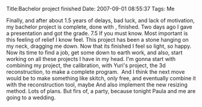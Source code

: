 Title:Bachelor project finished
Date: 2007-09-01 08:55:37
Tags: Me

Finally, and after about 1.5 years of delays, bad luck, and lack of
motivation, my bachelor project is complete, done with , finished. Two days
ago I gave a presentation and got the grade. 7.5 If you must know. Most
important is this feeling of relief I know feel. This project has been a stone
hanging on my neck, dragging me down. Now that its finished I feel so light,
so happy. Now its time to find a job, get some down to earth work, and also,
start working on all these projects I have in my head. I'm gonna start with
combining my project, the calibration, with Yuri's project, the 3d
reconstruction, to make a complete program.  And I think the next move would
be to make something like skitch, only free, and eventually combine it with
the reconstruction tool, maybe And also implement the new resizing method.
Lots of plans. But firs of, a party, because tonight Paula and me are going to
a wedding.

